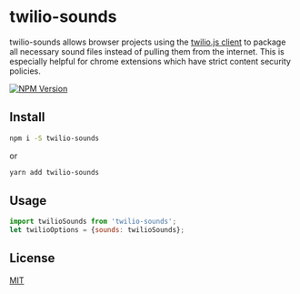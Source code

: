 # twilio-sounds

twilio-sounds allows browser projects using the [twilio.js client](https://www.twilio.com/client) to package all necessary sound files instead of pulling them from the internet. This is especially helpful for chrome extensions which have strict content security policies.

[![NPM Version][npm-image]][npm-url]

## Install

```bash
npm i -S twilio-sounds
```
or
```bash
yarn add twilio-sounds
```

## Usage

```javascript
import twilioSounds from 'twilio-sounds';
let twilioOptions = {sounds: twilioSounds};
```

## License

[MIT](http://vjpr.mit-license.org)

[npm-image]: https://img.shields.io/npm/v/twilio-sounds.svg
[npm-url]: https://npmjs.org/package/twilio-sounds
